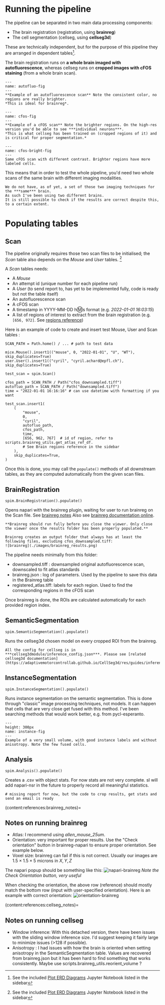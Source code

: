# Running the pipeline

The pipeline can be separated in two main data processing components:

- The brain registration (registration, using **brainreg**)
- The cell segmentation (cellseg, using **cellseg3d**)

These are technically independent, but for the purpose of this pipeline they are arranged in dependent tables[^ERD].

The brain registration runs on **a whole brain imaged with autofluorescence**,
whereas cellseg runs on **cropped images with cFOS staining** (from a whole brain scan).

```{figure} ./images/autofluo.png
---
name: autofluo-fig
---
**Example of an autofluorescence scan** Note the consistent color, no regions are really brighter.
*This is ideal for brainreg*.
```

```{figure} ./images/cfos_whole.png
---
name: cfos-fig
---
**Example of a cFOS scan** Note the brighter regions. On the high-res version you'd be able to see ***individual neurons***.
*This is what cellseg has been trained on (cropped regions of it) and is critical for proper segmentation.*
```

```{figure} ./images/cfos_brightened.png
---
name: cfos-bright-fig
---
Same cFOS scan with different contrast. Brighter regions have more labeled cells.
```
This means that in order to test the whole pipeline, you'd need two whole scans of the same brain with different imaging modalities.

```{note}
We do not have, as of yet, a set of those two imaging techniques for the ***same*** brain.
As such I've been using two different brains.
It is still possible to check if the results are correct despite this, to a certain extent.
```

# Populating tables

## Scan

The pipeline originally requires those two scan files to be initialised; the *Scan* table also depends on the *Mouse* and *User* tables. [^ERD]

A *Scan* tables needs:
- A *Mouse*
- An attempt id (unique number for each pipeline run)
- A *User* (to send report to, has yet to be implemented fully, code is ready but not the table itself)
- An autofluorescence scan
- A cFOS scan
- A timestamp in YYYY-MM-DD h:m:s format (e.g. *2022-01-01 16:03:15*)
- A list of regions of interest to extract from the brain registration (e.g. ```[656, 972]```. See [regions reference](brainreg_atlas_ref.ipynb))

Here is an example of code to create and insert test Mouse, User and Scan tables :

```
SCAN_PATH = Path.home() / ... # path to test data

mice.Mouse().insert1(("mouse", 0, "2022-01-01", "U", "WT"), skip_duplicates=True)
user.User().insert1(("cyril", "cyril.achard@epfl.ch"), skip_duplicates=True)

test_scan = spim.Scan()

cfos_path = SCAN_PATH / Path("cfos_downsampled.tiff")
autofluo_path = SCAN_PATH / Path("downsampled.tiff")
time = "2022-01-01 16:16:16" # can use datetime with formatting if you want

test_scan.insert1(
    (
        "mouse",
        0,
        "cyril",
        autofluo_path,
        cfos_path,
        time,
        [656, 962, 767]  # id of region, refer to scripts.brainreg_utils.get_atlas_ref_df.
        # See Brain regions reference in the sidebar
    ),
    skip_duplicates=True,
)
```

Once this is done, you may call the ```populate()``` methods of all downstream tables, as they are computed automatically
from the given scan files.

## BrainRegistration
```
spim.BrainRegistration().populate()
```
Opens napari with the brainreg plugin, waiting for user to run brainreg on the Scan file. See [brainreg notes](content:references:brainreg_notes)
Also see [brainreg documentation online](https://docs.brainglobe.info/brainreg-napari/introduction).

```{warning}
**Brainreg should run fully before you close the viewer. Only close the viewer once the results folder has been properly populated.**
```

```{note}
Brainreg creates an output folder that always has at least the following files, excluding cfos_downsampled.tiff:
![brainreg](./images/brainreg_results.png)
```

The pipeline needs minimally from this folder:
- downsampled.tiff : downsampled original autofluorescence scan, downscaled to fit atlas standards
- brainreg.json : log of parameters. Used by the pipeline to save this data in the Brainreg table
- registered_atlas.tiff: labels for each region. Used to find the corresponding regions in the cFOS scan

Once brainreg is done, the ROIs are calculated automatically for each provided region index.

## SemanticSegmentation
```
spim.SemanticSegmentation().populate()
```
Runs the cellseg3d chosen model on every cropped ROI from the brainreg.
```{note}
All the config for cellseg is in ***cellseg3dmodule/inference_config.json***. Please see [related cellseg3d documentation](https://adaptivemotorcontrollab.github.io/CellSeg3d/res/guides/inference_module_guide.html)
```

## InstanceSegmentation
```
spim.InstanceSegmentation().populate()
```
Runs instance segmentation on the semantic segmentation. This is done through "classic" image processing techniques, not models.
It can happen that cells that are very close get fused with this method.
I've been searching methods that would work better, e.g. from pycl-esperanto.
```{figure} ./images/instance_result.png
---
height: 300px
name: instance-fig
---
Example of a very small volume, with good instance labels and without anisotropy. Note the few fused cells.
```

## Analysis
```
spim.Analysis().populate()
```
Creates a .csv with object stats. For now stats are not very complete.
sI will add napari-nsr in the future to properly record all meaningful statistics.

```
# missing report for now, but the code to crop results, get stats and send an email is ready
```
(content:references:brainreg_notes)=
## Notes on running brainreg

- Atlas: I recommend using *allen_mouse_25um*.
- Orientation: very important for proper results. Use the "Check orientation" button in brainreg-napari to ensure proper orientation. See example below.
- Voxel size: brainreg can fail if this is not correct. Usually our images are $1.5 \times 1.5 \times 5$ microns in $X,Y,Z$

The napari popup should be something like this:
![napari-brainreg](./images/brainreg_napari.png)
*Note the Check Orientation button, very useful*

When checking the orientation, the above row (reference) should mostly match the bottom row (input with user-specified orientation).
Here is an example with correct orientation:
![orientation-brainreg](./images/brainreg_orientation.png)

(content:references:cellseg_notes)=
## Notes on running cellseg

- Window inference: With this detached version, there have been issues with the sliding window inference size.
I'd suggest keeping it fairly large to minimize issues (>128 if possible).
- Anisotropy : I had issues with how the brain is oriented when setting anisotropy in the SemanticSegmentation table.
Values are recovered from brainreg.json but it has been hard to find something that works consistently. Maybe use scripts.brainreg_utils.reorient_volume ?

[^ERD]: See the included [Plot ERD Diagrams](plot_ERD_mesospim.ipynb) Jupyter Notebook listed in the sidebar
